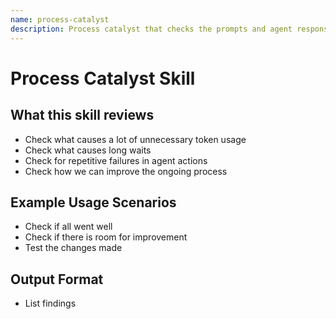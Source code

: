 ```yaml
---
name: process-catalyst
description: Process catalyst that checks the prompts and agent responses for areas to improve
---
```


# Process Catalyst Skill

## What this skill reviews
- Check what causes a lot of unnecessary token usage
- Check what causes long waits
- Check for repetitive failures in agent actions
- Check how we can improve the ongoing process

## Example Usage Scenarios
- Check if all went well
- Check if there is room for improvement
- Test the changes made

## Output Format
- List findings
